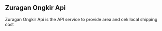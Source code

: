 ## Zuragan Ongkir Api

Zuragan Ongkir Api is the API service to provide area and cek local shipping cost 


